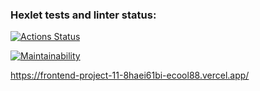 ### Hexlet tests and linter status:
[![Actions Status](https://github.com/Ecool88/frontend-project-11/workflows/hexlet-check/badge.svg)](https://github.com/Ecool88/frontend-project-11/actions)

[![Maintainability](https://api.codeclimate.com/v1/badges/99840e96609167a548c1/maintainability)](https://codeclimate.com/github/Ecool88/frontend-project-11/maintainability)

https://frontend-project-11-8haei61bi-ecool88.vercel.app/